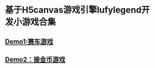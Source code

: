 # 基于H5canvas游戏引擎lufylegend开发小游戏合集
<h2><a href="http://gavin125.github.io/H5game/dome1/">Demo1:赛车游戏</a></h2>


<h2><a href="http://gavin125.github.io/H5game/dome2/">Demo2：接金币游戏</a></h2>
